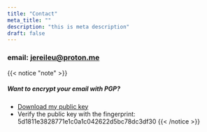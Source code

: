 ```yaml
---
title: "Contact"
meta_title: ""
description: "this is meta description"
draft: false
---
```


### email: <a href="mailto:jereileu@proton.me">jereileu@proton.me</a>


{{< notice "note" >}}
##### Want to encrypt your email with PGP?
- [Download my public key](/contact/publickey.jereileu@proton.me-5d1811e3828771e1c0a1c042622d5bc78dc3df30.asc)
- Verify the public key with the fingerprint: 5d1811e3828771e1c0a1c042622d5bc78dc3df30
{{< /notice >}}